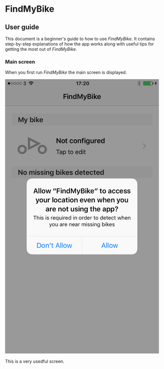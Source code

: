# FindMyBike

## User guide

This document is a beginner's guide to how to use *FindMyBike*. It contains step-by-step explanations of how the app works along with useful tips for getting the most out of *FindMyBike*.

### Main screen

When you first run *FindMyBike* the main screen is displayed.

![Main screen](01.png)

This is a very usedful screen.
